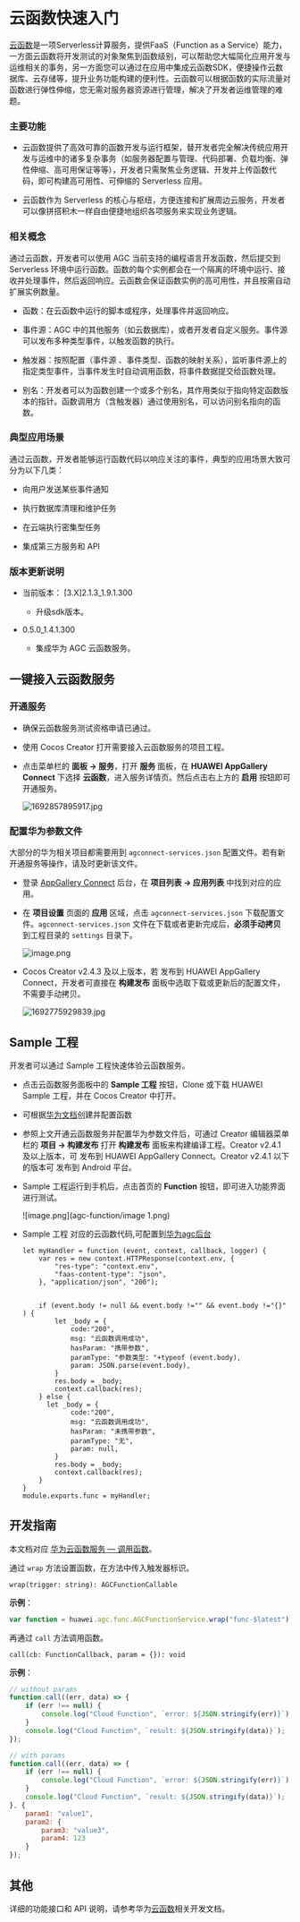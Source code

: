 # 云函数快速入门

[云函数](https://developer.huawei.com/consumer/cn/doc/development/AppGallery-connect-Guides/agc-cloudfunction-introduction-0000001059279544)是一项Serverless计算服务，提供FaaS（Function as a Service）能力，一方面云函数将开发测试的对象聚焦到函数级别，可以帮助您大幅简化应用开发与运维相关的事务，另一方面您可以通过在应用中集成云函数SDK，便捷操作云数据库、云存储等，提升业务功能构建的便利性。云函数可以根据函数的实际流量对函数进行弹性伸缩，您无需对服务器资源进行管理，解决了开发者运维管理的难题。

### 主要功能

- 云函数提供了高效可靠的函数开发与运行框架，替开发者完全解决传统应用开发与运维中的诸多复杂事务（如服务器配置与管理、代码部署、负载均衡、弹性伸缩、高可用保证等等），开发者只需聚焦业务逻辑、开发并上传函数代码，即可构建高可用性、可伸缩的 Serverless 应用。

- 云函数作为 Serverless 的核心与枢纽，方便连接和扩展周边云服务，开发者可以像拼搭积木一样自由便捷地组织各项服务来实现业务逻辑。

### 相关概念

通过云函数，开发者可以使用 AGC 当前支持的编程语言开发函数，然后提交到 Serverless 环境中运行函数。函数的每个实例都会在一个隔离的环境中运行、接收并处理事件，然后返回响应。云函数会保证函数实例的高可用性，并且按需自动扩展实例数量。

- 函数：在云函数中运行的脚本或程序，处理事件并返回响应。

- 事件源：AGC 中的其他服务（如云数据库），或者开发者自定义服务。事件源可以发布多种类型事件，以触发函数的执行。

- 触发器：按照配置（事件源 、事件类型、函数的映射关系），监听事件源上的指定类型事件，当事件发生时自动调用函数，将事件数据提交给函数处理。

- 别名：开发者可以为函数创建一个或多个别名，其作用类似于指向特定函数版本的指针。函数调用方（含触发器）通过使用别名，可以访问别名指向的函数。

### 典型应用场景

通过云函数，开发者能够运行函数代码以响应关注的事件，典型的应用场景大致可分为以下几类：

- 向用户发送某些事件通知

- 执行数据库清理和维护任务

- 在云端执行密集型任务

- 集成第三方服务和 API

### 版本更新说明

- 当前版本： [3.X]2.1.3_1.9.1.300

    - 升级sdk版本。

- 0.5.0_1.4.1.300

    - 集成华为 AGC 云函数服务。

## 一键接入云函数服务

### 开通服务

- 确保云函数服务测试资格申请已通过。

- 使用 Cocos Creator 打开需要接入云函数服务的项目工程。

- 点击菜单栏的 **面板 -> 服务**，打开 **服务** 面板，在 **HUAWEI AppGallery Connect** 下选择 **云函数**，进入服务详情页。然后点击右上方的 **启用** 按钮即可开通服务。

    ![1692857895917.jpg](agc-function/1692857895917.jpg)

### 配置华为参数文件

大部分的华为相关项目都需要用到 `agconnect-services.json` 配置文件。若有新开通服务等操作，请及时更新该文件。

- 登录 [AppGallery Connect](https://developer.huawei.com/consumer/cn/service/josp/agc/index.html) 后台，在 **项目列表 -> 应用列表** 中找到对应的应用。

- 在 **项目设置** 页面的 **应用** 区域，点击 `agconnect-services.json` 下载配置文件。`agconnect-services.json` 文件在下载或者更新完成后，**必须手动拷贝** 到工程目录的 `settings` 目录下。

    ![image.png](agc-function/image.png)

- Cocos Creator v2.4.3 及以上版本，若 发布到 HUAWEI AppGallery Connect，开发者可直接在 **构建发布** 面板中选取下载或更新后的配置文件，不需要手动拷贝。

    ![1692775929839.jpg](agc-function/1692775929839.jpg)

## Sample 工程

开发者可以通过 Sample 工程快速体验云函数服务。

- 点击云函数服务面板中的 **Sample 工程** 按钮，Clone 或下载 HUAWEI Sample 工程，并在 Cocos Creator 中打开。

- 可根据[华为文档](https://developer.huawei.com/consumer/cn/doc/development/AppGallery-connect-Guides/create-and-configure-0000001563715033)创建并配置函数

- 参照上文开通云函数服务并配置华为参数文件后，可通过 Creator 编辑器菜单栏的 **项目 -> 构建发布** 打开 **构建发布** 面板来构建编译工程。Creator v2.4.1 及以上版本，可 发布到 HUAWEI AppGallery Connect。Creator v2.4.1 以下的版本可 发布到 Android 平台。

- Sample 工程运行到手机后，点击首页的 **Function** 按钮，即可进入功能界面进行测试。

    ![image.png](agc-function/image 1.png)

- Sample 工程 对应的云函数代码,可配置到[华为agc后台](https://developer.huawei.com/consumer/cn/service/josp/agc/index.html#/myProject/388421841221566752/9249519184595931747?appId=108702107)

    ```Plain Text
    let myHandler = function (event, context, callback, logger) {
        var res = new context.HTTPResponse(context.env, {
            "res-type": "context.env",
            "faas-content-type": "json",
        }, "application/json", "200");
    
     
        if (event.body != null && event.body !="" && event.body !="{}" ) {
            let _body = {
                code:"200",
                msg: "云函数调用成功",
                hasParam: "携带参数",
                paramType: "参数类型: "+typeof (event.body),
                param: JSON.parse(event.body),
            }
            res.body = _body;
            context.callback(res);
        } else {
          let _body = {
                code:"200",
                msg: "云函数调用成功",
                hasParam: "未携带参数",
                paramType: "无",
                param: null,
            }
            res.body = _body;
            context.callback(res);
        }
    }
    module.exports.func = myHandler;
    ```



## 开发指南

本文档对应 [华为云函数服务 — 调用函数](https://developer.huawei.com/consumer/cn/doc/development/AppGallery-connect-Guides/android-call-function-0000001071314156)。

通过 `wrap` 方法设置函数，在方法中传入触发器标识。

`wrap(trigger: string): AGCFunctionCallable`

**示例**：

```JavaScript
var function = huawei.agc.func.AGCFunctionService.wrap("func-$latest");
```

再通过 `call` 方法调用函数。

`call(cb: FunctionCallback, param = {}): void`

**示例**：

```JavaScript
// without params
function.call((err, data) => {
    if (err !== null) {
        console.log("Cloud Function", `error: ${JSON.stringify(err)}`);
    }
    console.log("Cloud Function", `result: ${JSON.stringify(data)}`);
});

// with params
function.call((err, data) => {
    if (err !== null) {
        console.log("Cloud Function", `error: ${JSON.stringify(err)}`);
    }
    console.log("Cloud Function", `result: ${JSON.stringify(data)}`);
}, {
    param1: "value1",
    param2: {
        param3: "value3",
        param4: 123
    }
});
```

## 其他

详细的功能接口和 API 说明，请参考华为[云函数](https://developer.huawei.com/consumer/cn/doc/development/AppGallery-connect-Guides/agc-cloudfunction-introduction-0000001059279544)相关开发文档。



